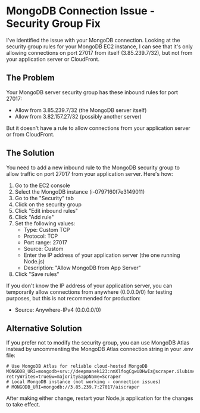 # MongoDB Connection Issue - Security Group Fix

I've identified the issue with your MongoDB connection. Looking at the security group rules for your MongoDB EC2 instance, I can see that it's only allowing connections on port 27017 from itself (3.85.239.7/32), but not from your application server or CloudFront.

## The Problem

Your MongoDB server security group has these inbound rules for port 27017:

- Allow from 3.85.239.7/32 (the MongoDB server itself)
- Allow from 3.82.157.27/32 (possibly another server)

But it doesn't have a rule to allow connections from your application server or from CloudFront.

## The Solution

You need to add a new inbound rule to the MongoDB security group to allow traffic on port 27017 from your application server. Here's how:

1. Go to the EC2 console
2. Select the MongoDB instance (i-0797160f7e3149011)
3. Go to the "Security" tab
4. Click on the security group
5. Click "Edit inbound rules"
6. Click "Add rule"
7. Set the following values:
   - Type: Custom TCP
   - Protocol: TCP
   - Port range: 27017
   - Source: Custom
   - Enter the IP address of your application server (the one running Node.js)
   - Description: "Allow MongoDB from App Server"
8. Click "Save rules"

If you don't know the IP address of your application server, you can temporarily allow connections from anywhere (0.0.0.0/0) for testing purposes, but this is not recommended for production:

- Source: Anywhere-IPv4 (0.0.0.0/0)

## Alternative Solution

If you prefer not to modify the security group, you can use MongoDB Atlas instead by uncommenting the MongoDB Atlas connection string in your .env file:

```
# Use MongoDB Atlas for reliable cloud-hosted MongoDB
MONGODB_URI=mongodb+srv://deepmanek123:nmXlfogCgwUDHwIz@scraper.ilubimv.mongodb.net/?retryWrites=true&w=majority&appName=Scraper
# Local MongoDB instance (not working - connection issues)
# MONGODB_URI=mongodb://3.85.239.7:27017/aiscraper
```

After making either change, restart your Node.js application for the changes to take effect.
